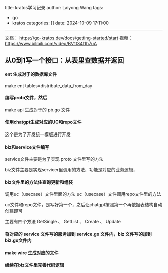 title: kratos学习记录
author: Laiyong Wang
tags:
  - go
  - kratos
categories: []
date: 2024-10-09 17:11:00
---
文档： https://go-kratos.dev/docs/getting-started/start
视频： https://www.bilibili.com/video/BV1t3411h7uA

## 从0到1写一个接口：从表里查数据并返回
#### ent 生成对于的数据库文件
make ent tables=distribute_data_from_day
#### 编写proto文件，然后
make api 生成对于的 pb.go 文件
#### 使用chatgpt生成对应的UC和repo文件
这个是为了开发统一模版进行开发

#### biz和service文件编写
service文件主要是为了实现 proto 文件里写的方法

biz文件主要是实现servicer里调用的方法，功能是对应的业务逻辑，

#### biz文件里的方法住查询更新和组装

调用uc（usecase）文件里面的方法 
uc（usecase）文件调用repo文件里的方法

uc文件和repo文件，是写好第一个，之后让chatgpt按照第一个再依据表结构自动创建即可

主要有四个方法 GetSingle 、 GetList 、 Create 、 Update

#### 将对应的 service 文件写的服务加到 service.go 文件内，biz 文件写的加到biz.go文件内

#### make wire 生成对应的文件

#### 继续在biz文件里完善代码逻辑